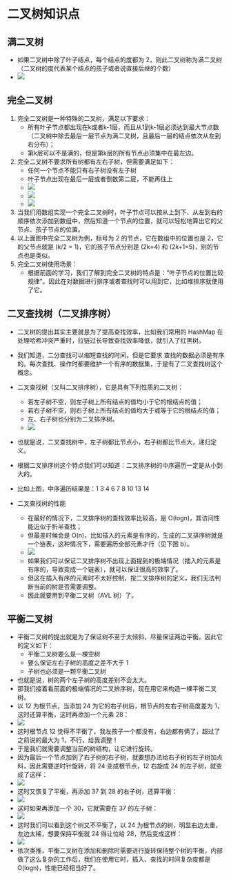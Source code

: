 # 二叉树知识点
## 满二叉树
- 如果二叉树中除了叶子结点，每个结点的度都为 2，则此二叉树称为满二叉树（二叉树的度代表某个结点的孩子或者说直接后继的个数）
- ![](Snipaste_2022-05-17_13-06-56.png)
## 完全二叉树
1. 完全二叉树是一种特殊的二叉树，满足以下要求：
	- 所有叶子节点都出现在k或者k-1层，而且从1到k-1层必须达到最大节点数（二叉树中除去最后一层节点为满二叉树，且最后一层的结点依次从左到右分布）；
	- 第k层可以不是满的，但是第k层的所有节点必须集中在最左边。
1. 完全二叉树不要求所有树都有左右子树，但需要满足如下：
	- 任何一个节点不能只有右子树没有左子树
	- 叶子节点出现在最后一层或者倒数第二层，不能再往上
	- ![](Snipaste_2022-05-17_11-30-27.png)
	- ![](Snipaste_2022-05-17_11-30-48.png)
	- ![](Snipaste_2022-05-17_13-11-00.png)
1. 当我们用数组实现一个完全二叉树时，叶子节点可以按从上到下、从左到右的顺序依次添加到数组中，然后知道一个节点的位置，就可以轻松地算出它的父节点、孩子节点的位置。
1. 以上面图中完全二叉树为例，标号为 2 的节点，它在数组中的位置也是 2，它的父节点就是 (k/2 = 1)，它的孩子节点分别是 (2k=4) 和 (2k+1=5)，别的节点也是类似。
1. 完全二叉树使用场景：
	- 根据前面的学习，我们了解到完全二叉树的特点是：“叶子节点的位置比较规律”。因此在对数据进行排序或者查找时可以用到它，比如堆排序就使用了它。

## 二叉查找树（二叉排序树）
- 二叉树的提出其实主要就是为了提高查找效率，比如我们常用的 HashMap 在处理哈希冲突严重时，拉链过长导致查找效率降低，就引入了红黑树。
- 我们知道，二分查找可以缩短查找的时间，但是它要求 查找的数据必须是有序的。每次查找、操作时都要维护一个有序的数据集，于是有了二叉查找树这个概念。
- 二叉查找树（又叫二叉排序树），它是具有下列性质的二叉树：
	- 若左子树不空，则左子树上所有结点的值均小于它的根结点的值；
	- 若右子树不空，则右子树上所有结点的值均大于或等于它的根结点的值；
	- 左、右子树也分别为二叉排序树。
	- ![](Snipaste_2022-05-17_12-50-56.png)
- 也就是说，二叉查找树中，左子树都比节点小，右子树都比节点大，递归定义。
- 根据二叉排序树这个特点我们可以知道：二叉排序树的中序遍历一定是从小到大的。
- 比如上图，中序遍历结果是：1 3 4 6 7 8 10 13 14

- 二叉查找树的性能
	- 在最好的情况下，二叉排序树的查找效率比较高，是 O(logn)，其访问性能近似于折半查找；
	- 但最差时候会是 O(n)，比如插入的元素是有序的，生成的二叉排序树就是一个链表，这种情况下，需要遍历全部元素才行（见下图 b）。
	- ![](Snipaste_2022-05-17_12-53-30.png)
	- 如果我们可以保证二叉排序树不出现上面提到的极端情况（插入的元素是有序的，导致变成一个链表），就可以保证很高的效率了。
	- 但这在插入有序的元素时不太好控制，按二叉排序树的定义，我们无法判断当前的树是否需要调整。
	- 因此就要用到平衡二叉树（AVL 树）了。

## 平衡二叉树
- 平衡二叉树的提出就是为了保证树不至于太倾斜，尽量保证两边平衡。因此它的定义如下：
	- 平衡二叉树要么是一棵空树
	- 要么保证左右子树的高度之差不大于 1
	- 子树也必须是一颗平衡二叉树
- 也就是说，树的两个左子树的高度差别不会太大。
- 那我们接着看前面的极端情况的二叉排序树，现在用它来构造一棵平衡二叉树。
- 以 12 为根节点，当添加 24 为它的右子树后，根节点的左右子树高度差为 1，这时还算平衡，这时再添加一个元素 28：
- ![](Snipaste_2022-05-17_12-55-33.png)
- 这时根节点 12 觉得不平衡了，我左孩子一个都没有，右边都有俩了，超过了之前说的最大为 1，不行，给我调整！
- 于是我们就需要调整当前的树结构，让它进行旋转。
- 因为最后一个节点加到了右子树的右子树，就要想办法给右子树的左子树加点料，因此需要逆时针旋转，将 24 变成根节点，12 右旋成 24 的左子树，就变成了这样：
- ![](Snipaste_2022-05-17_12-56-31.png)
- 这时又恢复了平衡，再添加 37 到 28 的右子树，还算平衡：
- ![](Snipaste_2022-05-17_12-57-01.png)
- 这时如果再添加一个 30，它就需要在 37 的左子树：
- ![](Snipaste_2022-05-17_12-57-39.png)
- 这时我们可以看到这个树又不平衡了，以 24 为根节点的树，明显右边太重，左边太稀，想要保持平衡就 24 得让位给 28，然后变成这样：
- ![](Snipaste_2022-05-17_12-58-08.png)
- 依次类推，平衡二叉树在添加和删除时需要进行旋转保持整个树的平衡，内部做了这么复杂的工作后，我们在使用它时，插入、查找的时间复杂度都是 O(logn)，性能已经相当好了。

